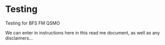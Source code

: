 # Testing
Testing for BFS FM QSMO

We can enter in instructions here in this read me document, as well as any disclaimers...
